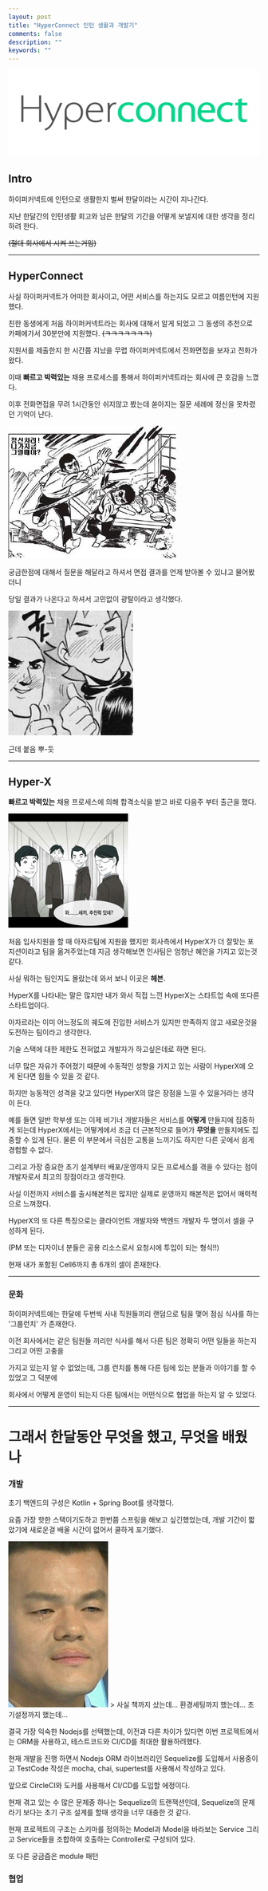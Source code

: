 ```yaml
---
layout: post
title: "HyperConnect 인턴 생활과 개발기"
comments: false
description: ""
keywords: ""
---
```


![logo](/images/hpcnt/logo.png)

## Intro



하이퍼커넥트에 인턴으로 생활한지 벌써 한달이라는 시간이 지나간다.

지난 한달간의 인턴생활 회고와 남은 한달의 기간을 어떻게 보낼지에 대한 생각을 정리하려 한다.

~~(절대 회사에서 시켜 쓰는거임)~~

---

## HyperConnect

사실 하이퍼커넥트가 어떠한 회사이고, 어떤 서비스를 하는지도 모르고 여름인턴에 지원 했다.

친한 동생에게 처음 하이퍼커넥트라는 회사에 대해서 알게 되었고 그 동생의 추천으로 카페에가서 30분만에 지원했다. ~~(ㅋㅋㅋㅋㅋㅋㅋ)~~

지원서를 제출한지 한 시간쯤 지났을 무렵 하이퍼커넥트에서 전화면접을 보자고 전화가 왔다.

이때 **빠르고 박력있는** 채용 프로세스를 통해서 하이퍼커넥트라는 회사에 큰 호감을 느꼈다.

이후 전화면접을 무려 1시간동안 쉬지않고 봤는데 쏟아지는 질문 세례에 정신을 못차렸던 기억이 난다.

![wa](/images/hpcnt/wa.jpg)


궁금한점에 대해서 질문을 해달라고 하셔서 면접 결과를 언제 받아볼 수 있냐고 물어봤더니

당일 결과가 나온다고 하셔서 고민없이 광탈이라고 생각했다.

![good](/images/hpcnt/good.jpg)

근데 붙음 뿌-듯


---


## Hyper-X

**빠르고 박력있는** 채용 프로세스에 의해 합격소식을 받고 바로 다음주 부터 출근을 했다.

![power](/images/hpcnt/power.jpg)

처음 입사지원을 할 때 아자르팀에 지원을 했지만 회사측에서 HyperX가 더 잘맞는 포지션이라고 팀을 옮겨주었는데 지금 생각해보면 인사팀은 엄청난 혜안을 가지고 있는것 같다.

사실 뭐하는 팀인지도 몰랐는데 와서 보니 이곳은 **헤븐**.

HyperX를 나타내는 말은 많지만 내가 와서 직접 느낀 HyperX는 스타트업 속에 또다른 스타트업이다.

아자르라는 이미 어느정도의 궤도에 진입한 서비스가 있지만 만족하지 않고 새로운것을 도전하는 팀이라고 생각한다.

기술 스택에 대한 제한도 전혀없고 개발자가 하고싶은데로 하면 된다.

너무 많은 자유가 주어졌기 때문에 수동적인 성향을 가지고 있는 사람이 HyperX에 오게 된다면 힘들 수 있을 것 같다.

하지만 능동적인 성격을 갖고 있다면 HyperX의 많은 장점을 느낄 수 있을거라는 생각이 든다.

예를 들면 일반 학부생 또는 이제 비기너 개발자들은 서비스를 **어떻게** 만들지에 집중하게 되는데 HyperX에서는 어떻게에서 조금 더 근본적으로 들어가 **무엇을** 만들지에도 집중할 수 있게 된다. 물론 이 부분에서 극심한 고통을 느끼기도 하지만 다른 곳에서 쉽게 경험할 수 없다.

그리고 가장 중요한 초기 설계부터 배포/운영까지 모든 프로세스를 겪을 수 있다는 점이 개발자로서 최고의 장점이라고 생각한다.

사실 이전까지 서비스를 출시해본적은 많지만 실제로 운영까지 해본적은 없어서 매력적으로 느껴졌다.


HyperX의 또 다른 특징으로는 클라이언트 개발자와 백엔드 개발자 두 명이서 셀을 구성하게 된다.

(PM 또는 디자이너 분들은 공용 리소스로서 요청시에 투입이 되는 형식!!)

현재 내가 포함된 Cell6까지 총 6개의 셀이 존재한다.


---

### 문화

하이퍼커넥트에는 한달에 두번씩 사내 직원들끼리 랜덤으로 팀을 맺어 점심 식사를 하는 '그룹런치' 가 존재한다.

이전 회사에서는 같은 팀원들 끼리만 식사를 해서 다른 팀은 정확히 어떤 일들을 하는지 그리고 어떤 고충을

가지고 있는지 알 수 없었는데, 그룹 런치를 통해 다른 팀에 있는 분들과 이야기를 할 수 있었고 그 덕분에

회사에서 어떻게 운영이 되는지 다른 팀에서는 어떤식으로 협업을 하는지 알 수 있었다.

---



# 그래서 한달동안 무엇을 했고, 무엇을 배웠나

### 개발

초기 백엔드의 구성은 Kotlin + Spring Boot를 생각했다.

요즘 가장 핫한 스택이기도하고 한번쯤 스프링을 해보고 싶긴했었는데, 개발 기간이 짧았기에 새로운걸 배울 시간이 없어서 쿨하게 포기했다.

<img src="/images/hpcnt/sad.jpg" alt="drawing" width="200px"/>
> 사실 책까지 샀는데... 환경세팅까지 했는데... 초기설정까지 했는데...


결국 가장 익숙한 Nodejs를 선택했는데, 이전과 다른 차이가 있다면 이번 프로젝트에서는 ORM을 사용하고, 테스트코드와 CI/CD를 최대한 활용하려했다.


현재 개발을 진행 하면서 Nodejs ORM 라이브러리인 Sequelize를 도입해서 사용중이고 TestCode 작성은 mocha, chai, supertest를 사용해서 작성하고 있다.

앞으로 CircleCI와 도커를 사용해서 CI/CD를 도입할 에정이다.

현재 겪고 있는 수 많은 문제중 하나는 Sequelize의 트랜잭션인데, Sequelize의 문제라기 보다는 초기 구조 설계를 할때 생각을 너무 대충한 것 같다.


현재 프로젝트의 구조는 스키마를 정의하는 Model과 Model을 바라보는 Service 그리고 Service들을 조합하여 호출하는 Controller로 구성되어 있다.



또 다른 궁금즘은 module 패턴




### 협업
